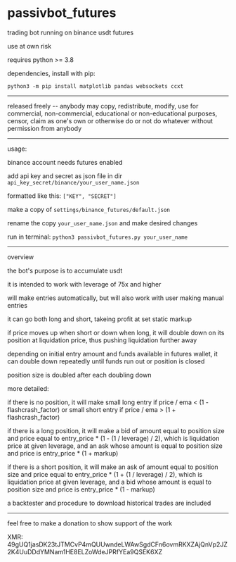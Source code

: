 # passivbot_futures
trading bot running on binance usdt futures

use at own risk


requires python >= 3.8


dependencies, install with pip:


`python3 -m pip install matplotlib pandas websockets ccxt`


------------------------------------------------------------------

released freely -- anybody may copy, redistribute, modify, use for commercial, non-commercial, educational or non-educational purposes, censor, claim as one's own or otherwise do or not do whatever without permission from anybody

------------------------------------------------------------------

usage:

binance account needs futures enabled

add api key and secret as json file in dir `api_key_secret/binance/your_user_name.json`

formatted like this: `["KEY", "SECRET"]`


make a copy of `settings/binance_futures/default.json`

rename the copy `your_user_name.json` and make desired changes

run in terminal: `python3 passivbot_futures.py your_user_name`

------------------------------------------------------------------
overview

the bot's purpose is to accumulate usdt

it is intended to work with leverage of 75x and higher

will make entries automatically, but will also work with user making manual entries

it can go both long and short, takeing profit at set static markup

if price moves up when short or down when long, it will double down on its position at liquidation price, thus pushing liquidation further away

depending on initial entry amount and funds available in futures wallet, it can double down repeatedly until funds run out or position is closed

position size is doubled after each doubling down

more detailed:

if there is no position, it will make small long entry if price / ema < (1 - flashcrash_factor) or small short entry if price / ema > (1 + flashcrash_factor)

if there is a long position, it will make a bid of amount equal to position size and price equal to entry_price * (1 - (1 / leverage) / 2), which is liquidation price at given leverage, and an ask whose amount is equal to position size and price is entry_price * (1 + markup)

if there is a short position, it will make an ask of amount equal to position size and price equal to entry_price * (1 + (1 / leverage) / 2), which is liquidation price at given leverage, and a bid whose amount is equal to position size and price is entry_price * (1 - markup)

a backtester and procedure to download historical trades are included

------------------------------------------------------------------

feel free to make a donation to show support of the work

XMR: 49gUQ1jasDK23tJTMCvP4mQUUwndeLWAwSgdCFn6ovmRKXZAjQnVp2JZ2K4UuDDdYMNam1HE8ELZoWdeJPRfYEa9QSEK6XZ

